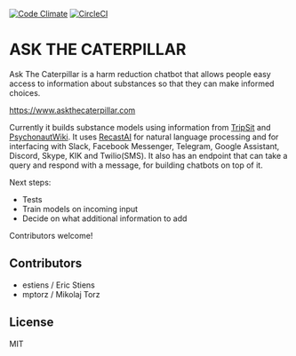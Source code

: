[![Code Climate](https://codeclimate.com/github/estiens/caterpillar_rails/badges/gpa.svg)](https://codeclimate.com/github/estiens/caterpillar_rails)
[![CircleCI](https://circleci.com/gh/estiens/caterpillar_rails/tree/master.svg?style=svg)](https://circleci.com/gh/estiens/caterpillar_rails/tree/master)
# ASK THE CATERPILLAR

Ask The Caterpillar is a harm reduction chatbot that allows people easy access to information about substances so that they can make informed choices.

https://www.askthecaterpillar.com

Currently it builds substance models using information from [TripSit](https://tripsit.me/) and [PsychonautWiki](https://psychonautwiki.org/wiki/Main_Page).  It uses [RecastAI](https://recast.ai) for natural language processing and for interfacing with Slack, Facebook Messenger, Telegram, Google Assistant, Discord, Skype, KIK and Twilio(SMS). It also has an endpoint that can take a query and respond with a message, for building chatbots on top of it.

Next steps:
* Tests
* Train models on incoming input
* Decide on what additional information to add

Contributors welcome!

## Contributors
* estiens / Eric Stiens
* mptorz / Mikolaj Torz

## License
MIT
